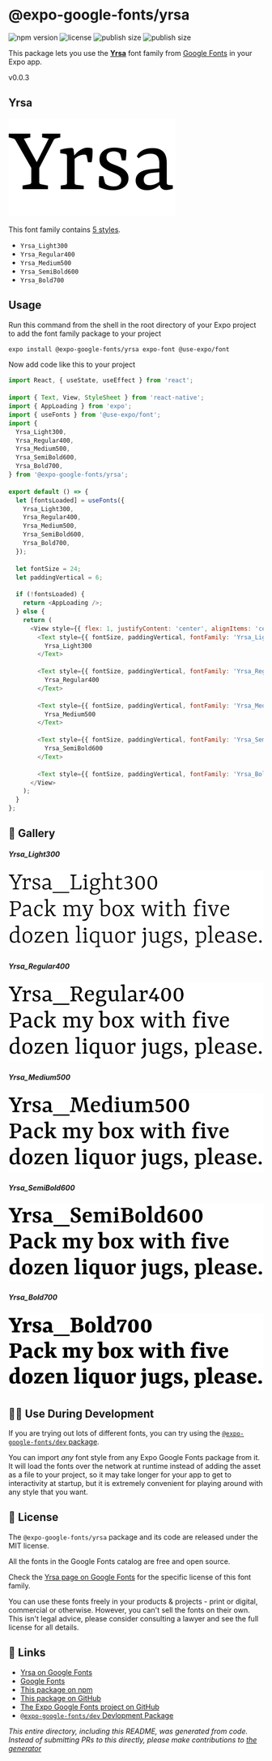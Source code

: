 # @expo-google-fonts/yrsa

![npm version](https://flat.badgen.net/npm/v/@expo-google-fonts/yrsa)
![license](https://flat.badgen.net/github/license/expo/google-fonts)
![publish size](https://flat.badgen.net/packagephobia/install/@expo-google-fonts/yrsa)
![publish size](https://flat.badgen.net/packagephobia/publish/@expo-google-fonts/yrsa)

This package lets you use the [**Yrsa**](https://fonts.google.com/specimen/Yrsa) font family from [Google Fonts](https://fonts.google.com/) in your Expo app.

v0.0.3

## Yrsa

![Yrsa](./font-family.png)

This font family contains [5 styles](#-gallery).

- `Yrsa_Light300`
- `Yrsa_Regular400`
- `Yrsa_Medium500`
- `Yrsa_SemiBold600`
- `Yrsa_Bold700`

## Usage

Run this command from the shell in the root directory of your Expo project to add the font family package to your project
```sh
expo install @expo-google-fonts/yrsa expo-font @use-expo/font
```

Now add code like this to your project
```js
import React, { useState, useEffect } from 'react';

import { Text, View, StyleSheet } from 'react-native';
import { AppLoading } from 'expo';
import { useFonts } from '@use-expo/font';
import {
  Yrsa_Light300,
  Yrsa_Regular400,
  Yrsa_Medium500,
  Yrsa_SemiBold600,
  Yrsa_Bold700,
} from '@expo-google-fonts/yrsa';

export default () => {
  let [fontsLoaded] = useFonts({
    Yrsa_Light300,
    Yrsa_Regular400,
    Yrsa_Medium500,
    Yrsa_SemiBold600,
    Yrsa_Bold700,
  });

  let fontSize = 24;
  let paddingVertical = 6;

  if (!fontsLoaded) {
    return <AppLoading />;
  } else {
    return (
      <View style={{ flex: 1, justifyContent: 'center', alignItems: 'center' }}>
        <Text style={{ fontSize, paddingVertical, fontFamily: 'Yrsa_Light300' }}>
          Yrsa_Light300
        </Text>

        <Text style={{ fontSize, paddingVertical, fontFamily: 'Yrsa_Regular400' }}>
          Yrsa_Regular400
        </Text>

        <Text style={{ fontSize, paddingVertical, fontFamily: 'Yrsa_Medium500' }}>
          Yrsa_Medium500
        </Text>

        <Text style={{ fontSize, paddingVertical, fontFamily: 'Yrsa_SemiBold600' }}>
          Yrsa_SemiBold600
        </Text>

        <Text style={{ fontSize, paddingVertical, fontFamily: 'Yrsa_Bold700' }}>Yrsa_Bold700</Text>
      </View>
    );
  }
};

```

## 🔡 Gallery

##### Yrsa_Light300
![Yrsa_Light300](./b942444580e24561d6008f08b6b3145662d902d140408e9f6c92ee7cd5affa00.ttf.png)

##### Yrsa_Regular400
![Yrsa_Regular400](./9782370d37625db345595b8f48ae5156b4c8256cd4867b119af3114faa566686.ttf.png)

##### Yrsa_Medium500
![Yrsa_Medium500](./61c4e4c03498db5ec4f926576603b2102fac9f90b73b7aafe7e6ebadc30444b0.ttf.png)

##### Yrsa_SemiBold600
![Yrsa_SemiBold600](./dd8f96acf795a40fc16730d309bc4a64f1f21d96ac4e93763611cee5539b77f9.ttf.png)

##### Yrsa_Bold700
![Yrsa_Bold700](./94de8af1023c6dab0ffcb86966c85582afca7392a0c3377cd0f1cb536c9d095c.ttf.png)


## 👩‍💻 Use During Development

If you are trying out lots of different fonts, you can try using the [`@expo-google-fonts/dev` package](https://github.com/expo/google-fonts/tree/master/font-packages/dev#readme).

You can import *any* font style from any Expo Google Fonts package from it. It will load the fonts
over the network at runtime instead of adding the asset as a file to your project, so it may take longer
for your app to get to interactivity at startup, but it is extremely convenient
for playing around with any style that you want.

## 📖 License

The `@expo-google-fonts/yrsa` package and its code are released under the MIT license.

All the fonts in the Google Fonts catalog are free and open source.

Check the [Yrsa page on Google Fonts](https://fonts.google.com/specimen/Yrsa) for the specific license of this font family.

You can use these fonts freely in your products & projects - print or digital, commercial or otherwise. However, you can't sell the fonts on their own. This isn't legal advice, please consider consulting a lawyer and see the full license for all details.

## 🔗 Links

- [Yrsa on Google Fonts](https://fonts.google.com/specimen/Yrsa)
- [Google Fonts](https://fonts.google.com/)
- [This package on npm](https://www.npmjs.com/package/@expo-google-fonts/yrsa)
- [This package on GitHub](https://github.com/expo/google-fonts/tree/master/font-packages/yrsa)
- [The Expo Google Fonts project on GitHub](https://github.com/expo/google-fonts)
- [`@expo-google-fonts/dev` Devlopment Package](https://github.com/expo/google-fonts/tree/master/font-packages/dev)


*This entire directory, including this README, was generated from code. Instead of submitting PRs to this directly, please make contributions to [the generator](https://github.com/expo/google-fonts/tree/master/packages/generator)*
